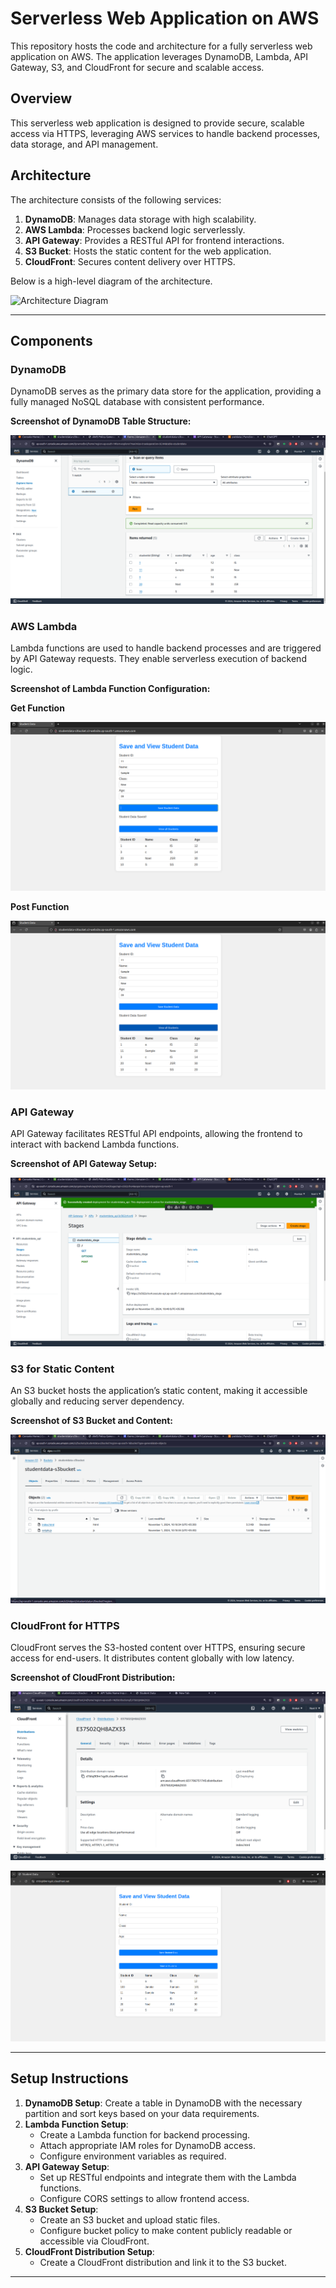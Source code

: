# Serverless Web Application on AWS

This repository hosts the code and architecture for a fully serverless web application on AWS. The application leverages DynamoDB, Lambda, API Gateway, S3, and CloudFront for secure and scalable access.

## Overview
This serverless web application is designed to provide secure, scalable access via HTTPS, leveraging AWS services to handle backend processes, data storage, and API management.

## Architecture
The architecture consists of the following services:
1. **DynamoDB**: Manages data storage with high scalability.
2. **AWS Lambda**: Processes backend logic serverlessly.
3. **API Gateway**: Provides a RESTful API for frontend interactions.
4. **S3 Bucket**: Hosts the static content for the web application.
5. **CloudFront**: Secures content delivery over HTTPS.

Below is a high-level diagram of the architecture.

![Architecture Diagram](./path-to-architecture-diagram.png) 

---

## Components

### DynamoDB
DynamoDB serves as the primary data store for the application, providing a fully managed NoSQL database with consistent performance.

**Screenshot of DynamoDB Table Structure:**

![DynamoDB Table](./res/dynamodb.png) 
### AWS Lambda
Lambda functions are used to handle backend processes and are triggered by API Gateway requests. They enable serverless execution of backend logic.

**Screenshot of Lambda Function Configuration:**

**Get Function**

![Lambda Get Function](./res/fetch.png) 

**Post Function**

![Lambda Post Function](./res/post.png) 


### API Gateway
API Gateway facilitates RESTful API endpoints, allowing the frontend to interact with backend Lambda functions.

**Screenshot of API Gateway Setup:**

![API Gateway](./res/api_gateway.png) 

### S3 for Static Content
An S3 bucket hosts the application’s static content, making it accessible globally and reducing server dependency.

**Screenshot of S3 Bucket and Content:**

![S3 Bucket](./res/s3bucket.png) 

### CloudFront for HTTPS
CloudFront serves the S3-hosted content over HTTPS, ensuring secure access for end-users. It distributes content globally with low latency.

**Screenshot of CloudFront Distribution:**

![CloudFront Distribution](./res/cloudfront.png) 

![CloudFront Content](./res/cloudfront_content.png) 



---

## Setup Instructions
1. **DynamoDB Setup**: Create a table in DynamoDB with the necessary partition and sort keys based on your data requirements.
2. **Lambda Function Setup**:
   - Create a Lambda function for backend processing.
   - Attach appropriate IAM roles for DynamoDB access.
   - Configure environment variables as required.
3. **API Gateway Setup**:
   - Set up RESTful endpoints and integrate them with the Lambda functions.
   - Configure CORS settings to allow frontend access.
4. **S3 Bucket Setup**:
   - Create an S3 bucket and upload static files.
   - Configure bucket policy to make content publicly readable or accessible via CloudFront.
5. **CloudFront Distribution Setup**:
   - Create a CloudFront distribution and link it to the S3 bucket.
 
---
